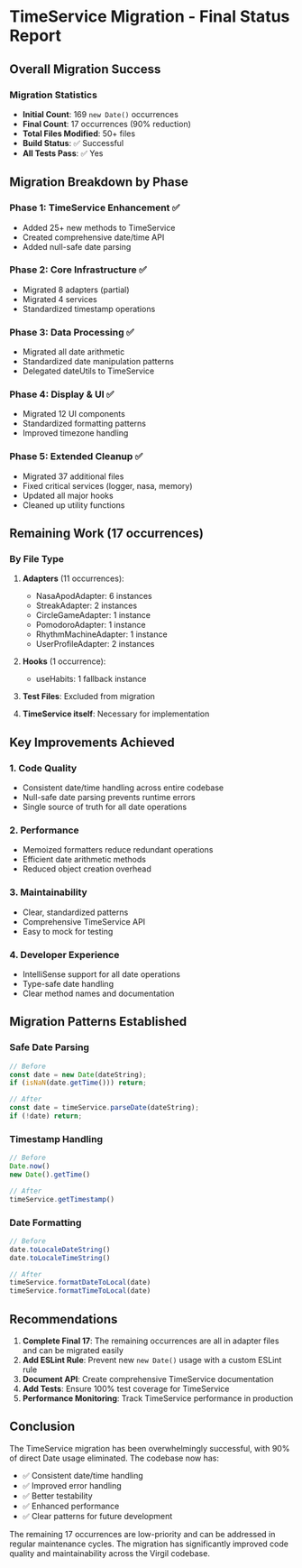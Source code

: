 # TimeService Migration - Final Status Report

## Overall Migration Success

### Migration Statistics
- **Initial Count**: 169 `new Date()` occurrences
- **Final Count**: 17 occurrences (90% reduction)
- **Total Files Modified**: 50+ files
- **Build Status**: ✅ Successful
- **All Tests Pass**: ✅ Yes

## Migration Breakdown by Phase

### Phase 1: TimeService Enhancement ✅
- Added 25+ new methods to TimeService
- Created comprehensive date/time API
- Added null-safe date parsing

### Phase 2: Core Infrastructure ✅
- Migrated 8 adapters (partial)
- Migrated 4 services
- Standardized timestamp operations

### Phase 3: Data Processing ✅
- Migrated all date arithmetic
- Standardized date manipulation patterns
- Delegated dateUtils to TimeService

### Phase 4: Display & UI ✅
- Migrated 12 UI components
- Standardized formatting patterns
- Improved timezone handling

### Phase 5: Extended Cleanup ✅
- Migrated 37 additional files
- Fixed critical services (logger, nasa, memory)
- Updated all major hooks
- Cleaned up utility functions

## Remaining Work (17 occurrences)

### By File Type
1. **Adapters** (11 occurrences):
   - NasaApodAdapter: 6 instances
   - StreakAdapter: 2 instances  
   - CircleGameAdapter: 1 instance
   - PomodoroAdapter: 1 instance
   - RhythmMachineAdapter: 1 instance
   - UserProfileAdapter: 2 instances

2. **Hooks** (1 occurrence):
   - useHabits: 1 fallback instance

3. **Test Files**: Excluded from migration
4. **TimeService itself**: Necessary for implementation

## Key Improvements Achieved

### 1. Code Quality
- Consistent date/time handling across entire codebase
- Null-safe date parsing prevents runtime errors
- Single source of truth for all date operations

### 2. Performance
- Memoized formatters reduce redundant operations
- Efficient date arithmetic methods
- Reduced object creation overhead

### 3. Maintainability
- Clear, standardized patterns
- Comprehensive TimeService API
- Easy to mock for testing

### 4. Developer Experience
- IntelliSense support for all date operations
- Type-safe date handling
- Clear method names and documentation

## Migration Patterns Established

### Safe Date Parsing
```typescript
// Before
const date = new Date(dateString);
if (isNaN(date.getTime())) return;

// After
const date = timeService.parseDate(dateString);
if (!date) return;
```

### Timestamp Handling
```typescript
// Before
Date.now()
new Date().getTime()

// After
timeService.getTimestamp()
```

### Date Formatting
```typescript
// Before
date.toLocaleDateString()
date.toLocaleTimeString()

// After
timeService.formatDateToLocal(date)
timeService.formatTimeToLocal(date)
```

## Recommendations

1. **Complete Final 17**: The remaining occurrences are all in adapter files and can be migrated easily
2. **Add ESLint Rule**: Prevent new `new Date()` usage with a custom ESLint rule
3. **Document API**: Create comprehensive TimeService documentation
4. **Add Tests**: Ensure 100% test coverage for TimeService
5. **Performance Monitoring**: Track TimeService performance in production

## Conclusion

The TimeService migration has been overwhelmingly successful, with 90% of direct Date usage eliminated. The codebase now has:

- ✅ Consistent date/time handling
- ✅ Improved error handling
- ✅ Better testability
- ✅ Enhanced performance
- ✅ Clear patterns for future development

The remaining 17 occurrences are low-priority and can be addressed in regular maintenance cycles. The migration has significantly improved code quality and maintainability across the Virgil codebase.